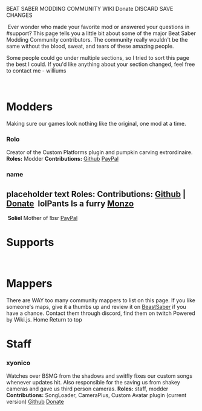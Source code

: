 BEAT SABER MODDING COMMUNITY WIKI
Donate
DISCARD
SAVE CHANGES

<!-- TITLE: Donate -->
<!-- SUBTITLE: Headpats are nice but they can't buy ramen -->
​
Ever wonder who made your favorite mod or answered your questions in #support? This page tells you a little bit about some of the major Beat Saber Modding Community contributors. The community really wouldn't be the same without the blood, sweat, and tears of these amazing people.

Some people could go under multiple sections, so I tried to sort this page the best I could. If you'd like anything about your section changed, feel free to contact me - williums

​
# Modders
Making sure our games look nothing like the original, one mod at a time.

### Rolo
Creator of the Custom Platforms plugin and pumpkin carving extrordinaire.
**Roles:** Modder
**Contributions:**
[Github](https://github.com/rolopogo) [PayPal](https://www.paypal.me/RobynLovett)

### name
placeholder text
**Roles:**
**Contributions:**
[Github]() | [Donate]()
​
**lolPants**
Is a furry
[Monzo](https://monzo.me/jackbaron)
​
---
​
**Soliel**
Mother of !bsr
[PayPal](https://streamlabs.com/soliela)

# Supports
​
# Mappers
There are WAY too many community mappers to list on this page. If you like someone's maps, give it a thumbs up and review it on [BeastSaber](https://bsaber.com) if you have a chance. Contact them through discord, find them on twitch
Powered by Wiki.js.
Home
Return to top

# Staff

### xyonico
Watches over BSMG from the shadows and switfly fixes our custom songs whenever updates hit. Also responsible for the saving us from shakey cameras and gave us third person cameras.
**Roles:** staff, modder​
**Contributions:** SongLoader, CameraPlus, Custom Avatar plugin (current version)
[Github](https://github.com/xyonico/) [Donate](https://www.paypal.com/cgi-bin/webscr?cmd=_s-xclick&hosted_button_id=RRQ2MBEEEW63A)